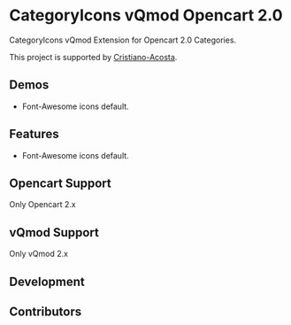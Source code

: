 # CategoryIcons vQmod Opencart 2.0 

CategoryIcons vQmod Extension for Opencart 2.0 Categories.

This project is supported by [Cristiano-Acosta](https://github.com/cristiano-acosta).

## Demos
* Font-Awesome icons default.

## Features

* Font-Awesome icons default.

## Opencart Support

Only Opencart 2.x

## vQmod Support

Only vQmod 2.x


## Development



## Contributors


